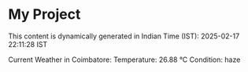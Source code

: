 # My Project

This content is dynamically generated in Indian Time (IST): 2025-02-17 22:11:28 IST


Current Weather in Coimbatore:
Temperature: 26.88 °C
Condition: haze
